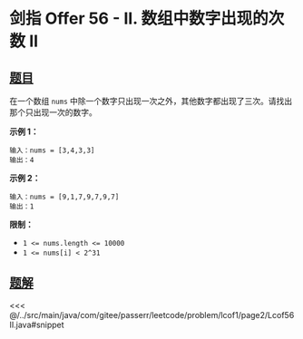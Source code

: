 # 剑指 Offer 56 - II. 数组中数字出现的次数 II

## [题目](https://leetcode.cn/problems/shu-zu-zhong-shu-zi-chu-xian-de-ci-shu-ii-lcof/)
在一个数组 `nums` 中除一个数字只出现一次之外，其他数字都出现了三次。请找出那个只出现一次的数字。

**示例 1：**

```
输入：nums = [3,4,3,3]
输出：4
```

**示例 2：**

```
输入：nums = [9,1,7,9,7,9,7]
输出：1
```

**限制：**

* `1 <= nums.length <= 10000`
* `1 <= nums[i] < 2^31`



## [题解](https://github.com/PasseRR/JavaLeetCode/blob/master/src/main/java/com/gitee/passerr/leetcode/problem/lcof1/page2/Lcof56II.java)

<<< @/../src/main/java/com/gitee/passerr/leetcode/problem/lcof1/page2/Lcof56II.java#snippet
